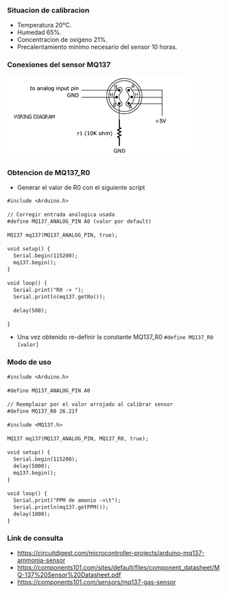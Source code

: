 ### Situacion de calibracion
- Temperatura 20°C.
- Humedad 65%.
- Concentracion de oxigeno 21%.
- Precalentamiento minimo necesario del sensor 10 horas.

### Conexiones del sensor MQ137
![MQ137](MQ-137-Sensor-Wiring-Diagra.png)

### Obtencion de MQ137_R0
- Generar el valor de R0 con el siguiente script
```
#include <Arduino.h>

// Corregir entrada analogica usada
#define MQ137_ANALOG_PIN A0 (valor por default)

MQ137 mq137(MQ137_ANALOG_PIN, true);

void setup() {
  Serial.begin(115200);
  mq137.begin();
}

void loop() {
  Serial.print("R0 -> ");
  Serial.println(mq137.getRo());
    
  delay(500);

}
```
- Una vez obtenido re-definir la constante MQ137_R0 `#define MQ137_R0 [valor]`

### Modo de uso
```
#include <Arduino.h>

#define MQ137_ANALOG_PIN A0

// Reemplazar por el valor arrojado al calibrar sensor
#define MQ137_R0 26.21f

#include <MQ137.h>

MQ137 mq137(MQ137_ANALOG_PIN, MQ137_R0, true);

void setup() {
  Serial.begin(115200);
  delay(5000);
  mq137.begin();
}

void loop() {
  Serial.print("PPM de amonio ->\t");
  Serial.println(mq137.getPPM());
  delay(1000);
}

```


### Link de consulta
- https://circuitdigest.com/microcontroller-projects/arduino-mq137-ammonia-sensor
- https://components101.com/sites/default/files/component_datasheet/MQ-137%20Sensor%20Datasheet.pdf
- https://components101.com/sensors/mq137-gas-sensor